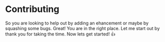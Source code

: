 Contributing
============================

So you are looking to help out by adding an ehancement or maybe by squashing some bugs. 
Great! You are in the right place. 
Let me start out by thank you for taking the time.
Now lets get started! :+1: